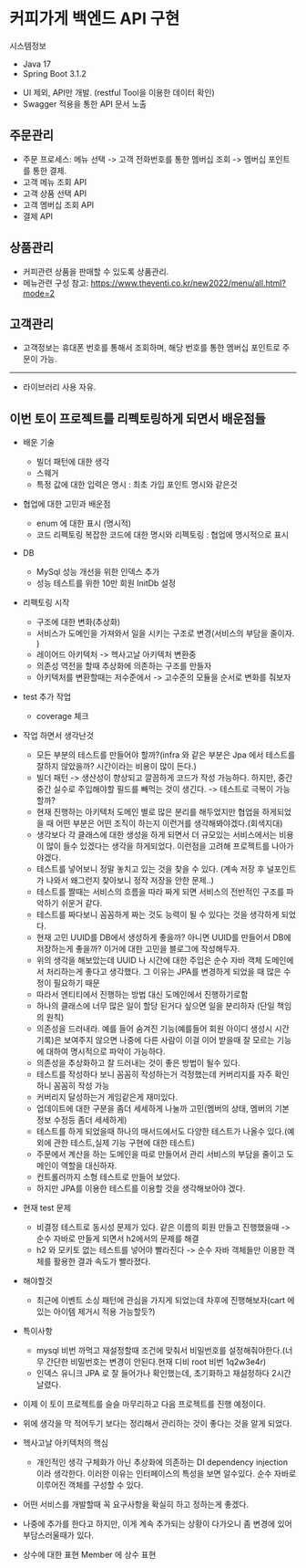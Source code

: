# 커피가게 백엔드 API 구현

시스템정보
- Java 17
- Spring Boot 3.1.2

* UI 제외, API만 개발. (restful Tool을 이용한 데이터 확인)
* Swagger 적용을 통한 API 문서 노출

## 주문관리

- 주문 프로세스: 메뉴 선택 -> 고객 전화번호를 통한 멤버십 조회 -> 멤버십 포인트를 통한 결제.
- 고객 메뉴 조회 API
- 고객 상품 선택 API
- 고객 멤버십 조회 API
- 결제 API

## 상품관리

- 커피관련 상품을 판매할 수 있도록 상품관리.
- 메뉴관련 구성 참고: https://www.theventi.co.kr/new2022/menu/all.html?mode=2

## 고객관리

- 고객정보는 휴대폰 번호를 통해서 조회하며, 해당 번호를 통한 멤버십 포인트로 주문이 가능.

---
* 라이브러리 사용 자유.



## 이번 토이 프로젝트를 리펙토링하게 되면서 배운점들

- 배운 기술
  - 빌더 패턴에 대한 생각
  - 스웨거
  - 특정 값에 대한 입력은 명시 : 최초 가입 포인트 명시와 같은것 


- 협업에 대한 고민과 배운점
  - enum 에 대한 표시 (명시적)
  - 코드 리펙토링 복잡한 코드에 대한 명시와 리펙토링 : 협업에 명시적으로 표시

- DB
  - MySql 성능 개선을 위한 인덱스 추가 
  - 성능 테스트를 위한 10만 회원 InitDb 설정
- 리펙토링 시작
  - 구조에 대한 변화(추상화)
  - 서비스가 도메인을 가져와서 일을 시키는 구조로 변경(서비스의 부담을 줄이자. )
  - 레이어드 아키텍처 -> 헥사고날 아키텍처 변환중
  - 의존성 역전을 할때 추상화에 의존하는 구조를 만들자
  - 아키텍처를 변환할때는 저수준에서 -> 고수준의 모듈을 순서로 변화를 줘보자
  
- test 추가 작업
  - coverage 체크
  
- 작업 하면서 생각난것
  - 모든 부분의 테스트를 만들어야 할까?(infra 와 같은 부분은 Jpa 에서 테스트를 잘하지 않았을까? 시간이라는 비용이 많이 든다.)
  - 빌더 패턴 -> 생산성이 향상되고 깔끔하게 코드가 작성 가능하다. 하지만, 중간중간 실수로 주입해야할 필드를 빼먹는 것이 생긴다. -> 테스트로 극복이 가능할까?
  - 현재 진행하는 아키텍처 도메인 별로 많은 분리를 해두었지만 협업을 하게되었을 때 어떤 부분은 어떤 조직이 하는지 이런거를 생각해봐야겠다.(회색지대)
  - 생각보다 각 클래스에 대한 생성을 하게 되면서 더 규모있는 서비스에서는 비용이 많이 들수 있겠다는 생각을 하게되었다. 이런점을 고려해 프로젝트를 나아가야겠다.
  - 테스트를 넣어보니 정말 놓치고 있는 것을 찾을 수 있다. (계속 저장 후 널포인트가 나와서 왜그런지 찾아보니 정작 저장을 안한 문제..)
  - 테스트를 짤때는 서비스의 흐름을 따라 짜게 되면 서비스의 전반적인 구조를 파악하기 쉬운거 같다.
  - 테스트를 짜다보니 꼼꼼하게 짜는 것도 능력이 될 수 있다는 것을 생각하게 되었다.
  - 현재 고민 UUID를 DB에서 생성하게 좋을까? 아니면 UUID를 만들어서 DB에 저장하는게 좋을까? 이거에 대한 고민을 블로그에 작성해두자.
  - 위의 생각을 해보았는데 UUID 나 시간에 대한 주입은 순수 자바 객체 도메인에서 처리하는게 좋다고 생각했다. 그 이유는 JPA를 변경하게 되었을 때 많은 수정이 필요하기 때문
  - 따라서 엔티티에서 진행하는 방법 대신 도메인에서 진행하기로함
  - 하나의 클래스에 너무 많은 일이 할당 된거다 싶으면 일을 분리하자 (단일 책임의 원칙)
  - 의존성을 드러내라. 예를 들어 숨겨진 기능(예를들어 회원 아이디 생성시 시간 기록)은 보여주지 않으면 나중에 다른 사람이 이걸 이어 받을때 잘 모르는 기능에 대하여 명시적으로 파악이 가능하다.
  - 의존성을 추상화하고 잘 드러내는 것이 좋은 방법이 될수 있다.
  - 테스트를 작성하다 보니 꼼꼼히 작성하는거 걱정했는데 커버리지를 자주 확인하니 꼼꼼히 작성 가능
  - 커버리지 달성하는거 게임같은게 재미있다.
  - 업데이트에 대한 구분을 좀더 세세하게 나눌까 고민(멤버의 상태, 멤버의 기본 정보 수정등 좀더 세세하게)
  - 테스트를 하게 되었을때 하나의 매서드에서도 다양한 테스트가 나올수 있다.(예외에 관한 테스트,실제 기능 구현에 대한 테스트)
  - 주문에서 계산을 하는 도메인을 따로 만들어서 관리 서비스의 부담을 줄이고 도메인이 역할을 대신하자.
  - 컨트롤러까지 소형 테스트로 만들어 보았다. 
  - 하지만 JPA를 이용한 테스트를 이용할 것을 생각해보아야 겠다.



- 현재 test 문제 
  - 비결정 테스트로 동시성 문제가 있다. 같은 이름의 회원 만들고 진행했을때 -> 순수 자바로 만들게 되면서 h2에서의 문제를 해결
  - h2 와 모키토 없는 테스트를 넣어야 빨라진다 -> 순수 자바 객체들만 이용한 객체를 활용한 결과 속도가 빨라졌다.

- 해야할것
  - 최근에 이벤트 소싱 패턴에 관심을 가지게 되었는데 차후에 진행해보자(cart 에 있는 아이템 제거시 적용 가능할듯?)
  
- 특이사항
  - mysql 비번 까먹고 재설정할때 조건에 맞춰서 비밀번호를 설정해줘야한다.(너무 간단한 비밀번호는 변경이 안된다.현재 디비 root 비번 1q2w3e4r)
  - 인덱스 유니크 JPA 로 잘 들어가나 확인했는데, 초기화하고 재설정하다 2시간 날렸다. 


- 이제 이 토이 프로젝트를 슬슬 마무리하고 다음 프로젝트를 진행 예정이다.
- 위에 생각을 막 적어두기 보다는 정리해서 관리하는 것이 좋다는 것을 알게 되었다.

- 헥사고날 아키텍처의 핵심
  - 개인적인 생각 
    구체화가 아닌 추상화에 의존하는 DI dependency injection 이라 생각한다. 이러한 이유는 인터페이스의 특성을 보면 알수있다.
    순수 자바로 이루어진 객체를 구성할 수 있다.
- 어떤 서비스를 개발할때 꼭 요구사항을 확실히 하고 정하는게 좋겠다.
- 나중에 추가를 한다고 하지만, 이게 계속 추가되는 상황이 다가오니 좀 변경에 있어 부담스러울때가 있다.
- 상수에 대한 표현 Member 에 상수 표현
